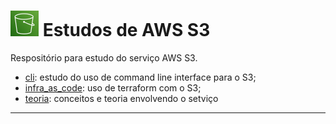 # ![S3](imagens/S3.png "Ícone do AWS S3") Estudos de AWS S3

Respositório para estudo do serviço AWS S3.

- [cli](./cli/): estudo do uso de command line interface para o S3;
- [infra_as_code](./infra_as_code/): uso de terraform com o S3;
- [teoria](./teoria/): conceitos e teoria envolvendo o setviço

---